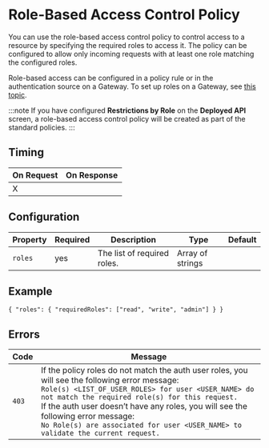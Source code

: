 # Role-Based Access Control Policy

<head>
  <meta name="guidename" content="API Management"/>
  <meta name="context" content="GUID-985749fa-49f4-46c8-a1da-86d1ac46d260"/>
</head>

You can use the role-based access control policy to control access to a resource by specifying the required roles to access it. The policy can be configured to allow only incoming requests with at least one role matching the configured roles.

Role-based access can be configured in a policy rule or in the authentication source on a Gateway. To set up roles on a Gateway, see [this topic](docs/Atomsphere/API%20Management/Topics/r-api-Auth_Source_settings_for_Basic_Authentication_f84a524e-9874-45f4-8a79-c624529d79ba.md).

:::note If you have configured **Restrictions by Role** on the **Deployed API** screen, a role-based access control policy will be created as part of the standard policies. 
:::

## Timing


| On Request | On Response |
|---|---|
|  X |   |  

## Configuration


| Property  |Required   |Description   | Type  | Default |
|---|---|---|---|---|
|  `roles` |  yes |The list of required roles.   |Array of strings ||


## Example

```
{ "roles": { "requiredRoles": ["read", "write", "admin"] } }
```


## Errors

|Code|Message|
|---|---|
|`403`| If the policy roles do not match the auth user roles, you will see the following error message:<br/> `Role(s) <LIST_OF_USER_ROLES> for user <USER_NAME> do not match the required role(s) for this request.` <br/> If the auth user doesn’t have any roles, you will see the following error message: <br/> `No Role(s) are associated for user <USER_NAME> to validate the current request.`|
